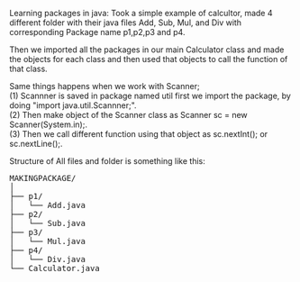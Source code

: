 Learning packages in java:
Took a simple example of calcultor, made 4 different folder with their java files Add, Sub, Mul, and Div with corresponding Package name p1,p2,p3 and p4.

Then we imported all the packages in our main Calculator class and made the objects for each class and then used that objects to call the function of that class.

Same things happens when we work with Scanner;
    <br>
    (1) Scannner is saved in package named util first we import the package, by doing "import java.util.Scannner;".
    <br>
    (2) Then make object of the Scanner class as Scanner sc = new Scanner(System.in);.
    <br>
    (3) Then we call different function using that object as sc.nextInt(); or sc.nextLine();.
    <br>

Structure of All files and folder is something like this:

<pre>
MAKINGPACKAGE/
│
├── p1/
│   └── Add.java
├── p2/
│   └── Sub.java
├── p3/
│   └── Mul.java
├── p4/
│   └── Div.java
└── Calculator.java
</pre>
